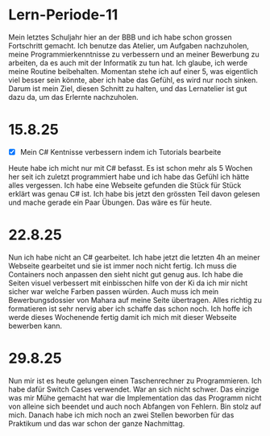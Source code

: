 # Lern-Periode-11

Mein letztes Schuljahr hier an der BBB und ich habe schon grossen Fortschritt gemacht. Ich benutze das Atelier, um Aufgaben nachzuholen, meine Programmierkenntnisse zu verbessern und an meiner Bewerbung zu arbeiten, da es auch mit der Informatik zu tun hat. Ich glaube, ich werde meine Routine beibehalten. Momentan stehe ich auf einer 5, was eigentlich viel besser sein könnte, aber ich habe das Gefühl, es wird nur noch sinken. Darum ist mein Ziel, diesen Schnitt zu halten, und das Lernatelier ist gut dazu da, um das Erlernte nachzuholen. 

# 15.8.25

- [x] Mein C# Kentnisse verbessern indem ich Tutorials bearbeite

Heute habe ich micht nur mit C# befasst. Es ist schon mehr als 5 Wochen her seit ich zuletzt programmiert habe und ich habe das Gefühl ich hätte alles vergessen. Ich habe eine Webseite gefunden die Stück für Stück erklärt was genau C# ist. Ich habe bis jetzt den grössten Teil davon gelesen und mache gerade ein Paar Übungen. Das wäre es für heute. 

# 22.8.25

Nun ich habe nicht an C# gearbeitet. Ich habe jetzt die letzten 4h an meiner Webseite gearbeitet und sie ist immer noch nicht fertig. Ich muss die Containers noch anpassen den sieht nicht gut genug aus. Ich habe die Seiten visuel verbessert mit einbisschen hilfe von der Ki da ich mir nicht sicher war welche Farben passen würden. Auch muss ich mein Bewerbungsdossier von Mahara auf meine Seite übertragen. Alles richtig zu formatieren ist sehr nervig aber ich schaffe das schon noch. Ich hoffe ich werde dieses Wochenende fertig damit ich mich mit dieser Webseite bewerben kann. 


# 29.8.25 

Nun mir ist es heute gelungen einen Taschenrechner zu Programmieren. Ich habe dafür Switch Cases verwendet. War an sich nicht schwer. Das einzige was mir Mühe gemacht hat war die Implementation das das Programm nicht von alleine sich beendet und auch noch Abfangen von Fehlern. Bin stolz auf mich. Danach habe ich mich noch an zwei Stellen beworben für das Praktikum und das war schon der ganze Nachmittag. 
